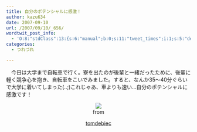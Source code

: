 ```yaml
---
title: 自分のポテンシャルに感激！
author: kazu634
date: 2007-09-10
url: /2007/09/10/_656/
wordtwit_post_info:
  - 'O:8:"stdClass":13:{s:6:"manual";b:0;s:11:"tweet_times";i:1;s:5:"delay";i:0;s:7:"enabled";i:1;s:10:"separation";s:2:"60";s:7:"version";s:3:"3.7";s:14:"tweet_template";b:0;s:6:"status";i:2;s:6:"result";a:0:{}s:13:"tweet_counter";i:2;s:13:"tweet_log_ids";a:1:{i:0;i:3231;}s:9:"hash_tags";a:0:{}s:8:"accounts";a:1:{i:0;s:7:"kazu634";}}'
categories:
  - つれづれ

---
```

<div class="section">
<p>
    　今日は大学まで自転車で行く。寮を出たのが後輩と一緒だったために、後輩に軽く競争心を抱き、自転車をこいでみました。すると、なんか35～40分ぐらいで大学に着いてしまった(..;)これじゃあ、車よりも速い…自分のポテンシャルに感激です！
</p>
  
<p>
<center>
<a href="http://flickr.com/photos/tomdebiec/185789579/" onclick="__gaTracker('send', 'event', 'outbound-article', 'http://flickr.com/photos/tomdebiec/185789579/', '');" title="Bike Race"><img src="http://farm1.static.flickr.com/44/185789579_2511b7dc4c_m.jpg" /></a><br />from</p> 
      
<p>
<a href="http://flickr.com/people/tomdebiec/" onclick="__gaTracker('send', 'event', 'outbound-article', 'http://flickr.com/people/tomdebiec/', 'tomdebiec');">tomdebiec</a>
</p>
      
<p>
</center> </div>